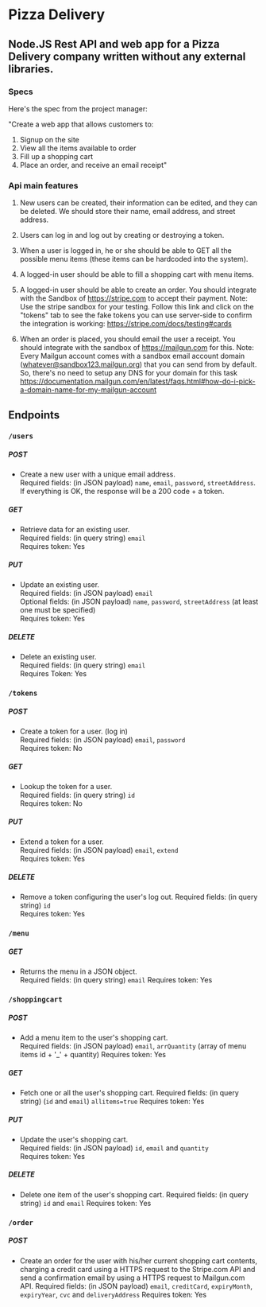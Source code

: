 # Pizza Delivery

##  Node.JS Rest API and web app for a Pizza Delivery company written without any external libraries.

### Specs

Here's the spec from the project manager: 

"Create a web app that allows customers to:

1. Signup on the site
2. View all the items available to order
3. Fill up a shopping cart
4. Place an order, and receive an email receipt"

### Api main features

1. New users can be created, their information can be edited, and they can be deleted. 
We should store their name, email address, and street address.

2. Users can log in and log out by creating or destroying a token.

3. When a user is logged in, he or she should be able to GET all the possible 
menu items (these items can be hardcoded into the system). 

4. A logged-in user should be able to fill a shopping cart with menu items.

5. A logged-in user should be able to create an order. 
You should integrate with the Sandbox of https://stripe.com to accept their payment. 
Note: Use the stripe sandbox for your testing. 
Follow this link and click on the "tokens" tab to see the fake tokens 
you can use server-side to confirm the integration is working: https://stripe.com/docs/testing#cards

6. When an order is placed, you should email the user a receipt. 
You should integrate with the sandbox of https://mailgun.com for this. 
Note: Every Mailgun account comes with a sandbox email account domain (whatever@sandbox123.mailgun.org) 
that you can send from by default. So, there's no need to setup any DNS for your domain for this task 
https://documentation.mailgun.com/en/latest/faqs.html#how-do-i-pick-a-domain-name-for-my-mailgun-account

## Endpoints

### ```/users```

##### POST

- Create a new user with a unique email address.  
Required fields: (in JSON payload) `name`, `email`, `password`, `streetAddress`.
If everything is OK, the response will be a 200 code + a token.

##### GET

- Retrieve data for an existing user.  
Required fields: (in query string) `email`  
Requires token: Yes

##### PUT

- Update an existing user.  
Required fields: (in JSON payload) `email`  
Optional fields: (in JSON payload) `name`, `password`, `streetAddress` (at least one must be specified)  
Requires token: Yes

##### DELETE

- Delete an existing user.  
Required fields: (in query string) `email`  
Requires Token: Yes

### `/tokens`

##### POST

- Create a token for a user. (log in)  
Required fields: (in JSON payload) `email`, `password`  
Requires token: No

##### GET

- Lookup the token for a user.  
Required fields: (in query string) `id`   
Requires token: No

##### PUT 

- Extend a token for a user.  
Required fields: (in JSON payload) `email`, `extend`  
Requires token: Yes 

##### DELETE

- Remove a token configuring the user's log out.
Required fields: (in query string) `id`  
Requires token: Yes 

### `/menu`

##### GET

- Returns the menu in a JSON object.  
Required fields: (in query string) `email` 
Requires token: Yes

### `/shoppingcart`

##### POST

- Add a menu item to the user's shopping cart.  
Required fields: (in JSON payload) `email`, `arrQuantity` (array of menu items id + '_' + quantity)
Requires token: Yes 

##### GET

- Fetch one or all the user's shopping cart.
Required fields: (in query string) (`id` and `email`) `allitems=true`
Requires token: Yes

##### PUT

- Update the user's shopping cart.  
Required fields: (in JSON payload) `id`, `email` and `quantity`  
Requires token: Yes

##### DELETE

- Delete one item of the user's shopping cart.
Required fields: (in query string) `id` and `email`
Requires token: Yes

### `/order`

##### POST

- Create an order for the user with his/her current shopping cart contents, charging a credit card using a HTTPS request to the Stripe.com API and send a confirmation email by using a HTTPS request to Mailgun.com API.
Required fields: (in JSON payload) `email`, `creditCard`, `expiryMonth`, `expiryYear`, `cvc` and `deliveryAddress`
Requires token: Yes
